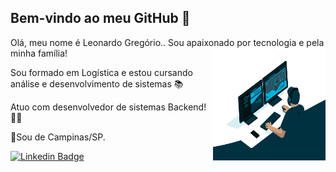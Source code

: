    ## Bem-vindo ao meu GitHub :rocket:
   
Olá, meu nome é Leonardo Gregório.. Sou apaixonado por tecnologia e pela minha família! <img align="right" alt="GIF" src="https://github.com/LeonardoGregoriocs/LeonardoGregoriocs/blob/main/code.gif?raw=true" width="180" height="180" />

Sou formado em Logística e estou cursando análise e desenvolvimento de sistemas 📚

Atuo com desenvolvedor de sistemas Backend! 👨‍💻

:round_pushpin:Sou de Campinas/SP. 





[![Linkedin Badge](https://img.shields.io/badge/-LinkedIn-blue?style=flat-square&logo=Linkedin&logoColor=white&link=https://www.linkedin.com/in/leonardo-greg%C3%B3rio-6b8568165/)](https://www.linkedin.com/in/leonardo-greg%C3%B3rio-6b8568165/)
